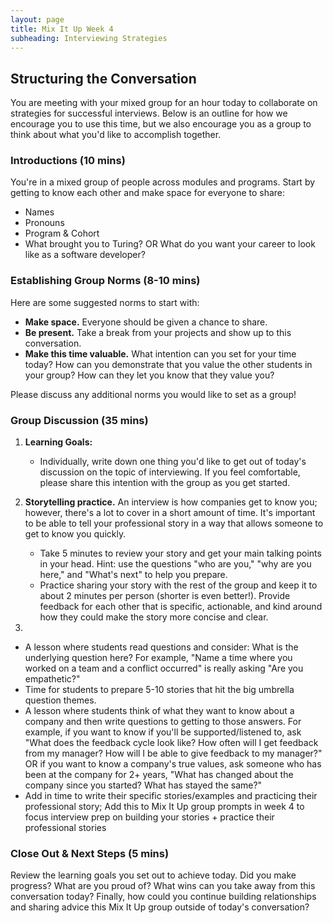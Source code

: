 ```yaml
---
layout: page
title: Mix It Up Week 4
subheading: Interviewing Strategies
---
```


## Structuring the Conversation
You are meeting with your mixed group for an hour today to collaborate on strategies for successful interviews. Below is an outline for how we encourage you to use this time, but we also encourage you as a group to think about what you'd like to accomplish together.

### Introductions (10 mins)
You're in a mixed group of people across modules and programs. Start by getting to know each other and make space for everyone to share:

* Names
* Pronouns
* Program & Cohort
* What brought you to Turing? OR What do you want your career to look like as a software developer?

### Establishing Group Norms (8-10 mins)
Here are some suggested norms to start with:

* **Make space.** Everyone should be given a chance to share.
* **Be present.** Take a break from your projects and show up to this conversation.
* **Make this time valuable.** What intention can you set for your time today? How can you demonstrate that you value the other students in your group? How can they let you know that they value you?

Please discuss any additional norms you would like to set as a group!

### Group Discussion (35 mins)

1. **Learning Goals:**

   * Individually, write down one thing you'd like to get out of today's discussion on the topic of interviewing. If you feel comfortable, please share this intention with the group as you get started. 

2. **Storytelling practice.** An interview is how companies get to know you; however, there's a lot to cover in a short amount of time. It's important to be able to tell your professional story in a way that allows someone to get to know you quickly.  

    * Take 5 minutes to review your story and get your main talking points in your head. Hint: use the questions "who are you," "why are you here," and "What's next" to help you prepare.
    * Practice sharing your story with the rest of the group and keep it to about 2 minutes per person (shorter is even better!). Provide feedback for each other that is specific, actionable, and kind around how they could make the story more concise and clear.

3. 
  
  
  * A lesson where students read questions and consider: What is the underlying question here? For example, "Name a time where you worked on a team and a conflict occurred" is really asking "Are you empathetic?"
* Time for students to prepare 5-10 stories that hit the big umbrella question themes.
* A lesson where students think of what they want to know about a company and then write questions to getting to those answers. For example, if you want to know if you'll be supported/listened to, ask "What does the feedback cycle look like? How often will I get feedback from my manager? How will I be able to give feedback to my manager?" OR if you want to know a company's true values, ask someone who has been at the company for 2+ years, "What has changed about the company since you started? What has stayed the same?"
* Add in time to write their specific stories/examples and practicing their professional story; Add this to Mix It Up group prompts in week 4 to focus interview prep on building your stories + practice their professional stories

### Close Out & Next Steps (5 mins)
Review the learning goals you set out to achieve today. Did you make progress? What are you proud of? What wins can you take away from this conversation today? Finally, how could you continue building relationships and sharing advice this Mix It Up group outside of today's conversation? 
